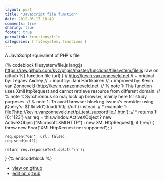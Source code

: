 ```yaml
---
layout: post
title: "JavaScript file function"
date: 2012-05-17 18:49
comments: true
sharing: true
footer: true
permalink: functions/file
categories: [ filesystem, functions ]
---
```

A JavaScript equivalent of PHP's file
<!-- more -->
{% codeblock filesystem/file.js lang:js https://raw.github.com/kvz/phpjs/master/functions/filesystem/file.js raw on github %}
function file (url) {
    // http://kevin.vanzonneveld.net
    // +   original by: Legaev Andrey
    // +      input by: Jani Hartikainen
    // +   improved by: Kevin van Zonneveld (http://kevin.vanzonneveld.net)
    // %        note 1: This function uses XmlHttpRequest and cannot retrieve resource from different domain.
    // %        note 1: Synchronous so may lock up browser, mainly here for study purposes.
    // %        note 1: To avoid browser blocking issues's consider using jQuery's: $('#divId').load('http://url') instead.
    // *     example 1: file('http://kevin.vanzonneveld.net/pj_test_supportfile_1.htm');
    // *     returns 1: {0: '123'}
    var req = this.window.ActiveXObject ? new ActiveXObject("Microsoft.XMLHTTP") : new XMLHttpRequest();
    if (!req) {
        throw new Error('XMLHttpRequest not supported');
    }

    req.open("GET", url, false);
    req.send(null);

    return req.responseText.split('\n');
}
{% endcodeblock %}
<ul>
 <li><a href="https://github.com/kvz/phpjs/blob/master/functions/filesystem/file.js">view on github</a></li>
 <li><a href="https://github.com/kvz/phpjs/edit/master/functions/filesystem/file.js">edit on github</a></li>
</ul>
